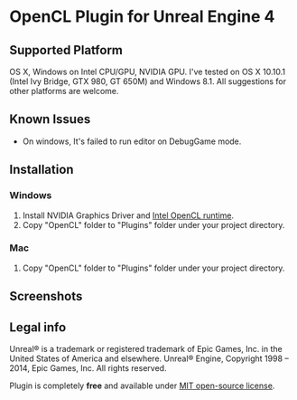 OpenCL Plugin for Unreal Engine 4
=============

Supported Platform
----------------------

OS X, Windows on Intel CPU/GPU, NVIDIA GPU.
I've tested on OS X 10.10.1 (Intel Ivy Bridge, GTX 980, GT 650M) and Windows 8.1.
All suggestions for other platforms are welcome.

Known Issues
----------------------
* On windows, It's failed to run editor on DebugGame mode.


Installation
----------------------

### Windows

1. Install NVIDIA Graphics Driver and [Intel OpenCL runtime](https://software.intel.com/en-us/articles/opencl-drivers).
2. Copy "OpenCL" folder to "Plugins" folder under your project directory.

### Mac

1. Copy "OpenCL" folder to "Plugins" folder under your project directory.

Screenshots
----------------------


Legal info
----------------------

Unreal® is a trademark or registered trademark of Epic Games, Inc. in the United States of America and elsewhere. Unreal® Engine, Copyright 1998 – 2014, Epic Games, Inc. All rights reserved.

Plugin is completely **free** and available under [MIT open-source license](LICENSE).
